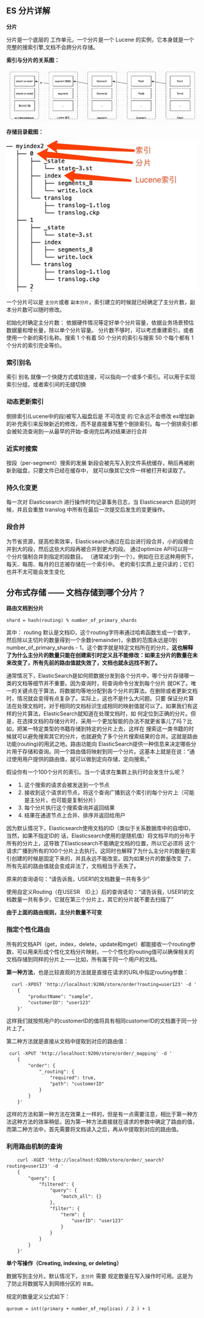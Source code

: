 ## ES 分片详解

**分片**

分片是一个底层的 工作单元，一个分片是一个 Lucene 的实例，它本身就是一个完整的搜索引擎,文档不会跨分片存储。

**索引与分片的关系图：**

![索引与分片的关系图](https://github.com/yueyuanyang/knowledge/blob/master/elasticsearch/img/15050012808218.jpg)

**存储目录截图：**

![存储目录截图：](https://github.com/yueyuanyang/knowledge/blob/master/elasticsearch/img/15050013393691.jpg)

一个分片可以是 `主分片`或者 `副本分片`，索引建立的时候就已经确定了主分片数，副本分片数可以随时修改。

初始化时确定主分片数：
依据硬件情况等定好单个分片容量，依据业务场景预估数据量和增长量，除以单个分片容量。
分片数不够时，可以考虑重建索引，或者使用一个新的索引名称。搜索 1 个有着 50 个分片的索引与搜索 50 个每个都有 1 个分片的索引完全等价。


### 索引别名

索引 别名 就像一个快捷方式或软连接，可以指向一个或多个索引。可以用于实现索引分组，或者索引间的无缝切换

### 动态更新索引

倒排索引(Lucene中的段)被写入磁盘后是 不可改变 的:它永远不会修改
es增加新的补充索引来反映新近的修改，而不是直接重写整个倒排索引。每一个倒排索引都会被轮流查询到—从最早的开始–查询完后再对结果进行合并

### 近实时搜索

按段（per-segment）搜索的发展
新段会被先写入到文件系统缓存，稍后再被刷新到磁盘，只要文件已经在缓存中， 就可以像其它文件一样被打开和读取了。

### 持久化变更

每一次对 Elasticsearch 进行操作时均记录事务日志，当 Elasticsearch 启动的时候，并且会重放 translog 中所有在最后一次提交后发生的变更操作。

### 段合并

为节省资源，提高检索效率，Elasticsearch通过在后台进行段合并，小的段被合并到大的段，然后这些大的段再被合并到更大的段。
通过optimize API可以将一个分片强制合并到指定的段数目。 （通常减少到一个）。例如在日志这种用例下，每天、每周、每月的日志被存储在一个索引中。 老的索引实质上是只读的；它们也并不太可能会发生变化

## 分布式存储 —— 文档存储到哪个分片？

**路由文档到分片**

```
shard = hash(routing) % number_of_primary_shards
```

其中： routing 默认是文档ID，这个routing字符串通过哈希函数生成一个数字，然后除以主切片的数量得到一个余数(remainder)，余数的范围永远是0到number_of_primary_shards - 1，这个数字就是特定文档所在的分片。**这也解释了为什么主分片的数量只能在创建索引时定义且不能修改：如果主分片的数量在未来改变了，所有先前的路由值就失效了，文档也就永远找不到了。**

通常情况下，ElasticSearch是如何把数据分发到各个分片中，哪个分片存储哪一类的文档等细节并不重要。因为查询时，将查询命令分发到每个分片 就OK了。唯一的关键点在于算法，将数据均等地分配到各个分片的算法。在删除或者更新文档时，情况就会变得有点复杂了。实际上，这也不是什么大问题。只要 保证分片算法在处理文档时，对于相同的文档标识生成相同的映射值就可以了。如果我们有这样的分片算法，ElasticSearch就知道在处理文档时，如 何定位到正确的分片。但是，在选择文档的存储分片时，采用一个更加智能的办法不就更省事儿了吗？比如，把某一特定类型的书籍存储到特定的分片上去，这样在 搜索这一类书籍的时候就可以避免搜索其它的分片，也就避免了多个分片搜索结果的合并。这就是路由功能(routing)的用武之地。路由功能向 ElasticSearch提供一种信息来决定哪些分片用于存储和查询。同一个路由值将映射到同一个分片。这基本上就是在说：“通过使用用户提供的路由值，就可以做到定向存储，定向搜索。”

假设你有一个100个分片的索引。当一个请求在集群上执行时会发生什么呢？

- 1. 这个搜索的请求会被发送到一个节点

- 2. 接收到这个请求的节点，将这个查询广播到这个索引的每个分片上（可能是主分片，也可能是复制分片）

- 3. 每个分片执行这个搜索查询并返回结果

- 4. 结果在通道节点上合并、排序并返回给用户

因为默认情况下，Elasticsearch使用文档的ID（类似于关系数据库中的自增ID，当然，如果不指定ID的 话，Elasticsearch使用的是随机值）将文档平均的分布于所有的分片上，这导致了Elasticsearch不能确定文档的位置，所以它必须将 这个请求广播到所有的100个分片上去执行。这同时也解释了为什么主分片的数量在索引创建的时候是固定下来的，并且永远不能改变。因为如果分片的数量改变 了，所有先前的路由值就会变成非法了，文档相当于丢失了。

原来的查询语句：“请告诉我，USER1的文档数量一共有多少”

使用自定义Routing（在USESR　ID上）后的查询语句：“请告诉我，USER1的文档数量一共有多少，它就在第三个分片上，其它的分片就不要去扫描了”

**由于上面的路由规则，主分片数量不可变**

### 指定个性化路由

所有的文档API（get，index，delete，update和mget）都能接收一个routing参数，可以用来形成个性化文档分片映射。一个个性化的routing值可以确保相关的文档存储到同样的分片上——比如，所有属于同一个用户的文档。

**第一种方法**，也是比较直观的方法就是直接在请求的URL中指定routing参数：
```
  curl -XPOST 'http://localhost:9200/store/order?routing=user123' -d '  
    {  
        "productName": "sample",  
        "customerID": "user123"  
    }' 
```
这样我们就按照用户的customerID的值将具有相同customerID的文档置于同一分片上了。

第二种方法就是直接从文档中提取到对应的路由值：

```
 curl -XPUT 'http://localhost:9200/store/order/_mapping' -d '  
    {  
        "order": {  
            "_routing": {  
                "required": true,  
                "path": "customerID"  
            }  
        }  
    }'  
```

这样的方法和第一种方法在效果上一样的，但是有一点需要注意，相比于第一种方法这种方法的效率稍低，因为第一种方法直接就在请求的参数中确定了路由的值，而第二种方法中，首先需要将文档读入之后，再从中提取到对应的路由值。

### 利用路由机制的查询

```
    curl -XGET 'http://localhost:9200/store/order/_search?routing=user123' -d '  
    {  
        "query": {  
            "filtered": {  
                "query": {  
                    "match_all": {}  
                },  
                "filter": {  
                    "term": {  
                        "userID": "user123"  
                    }  
                }  
            }  
        }  
    }'
```

**单个写操作（Creating, indexing, or deleting）**

数据写到主分片。默认情况下，`主分片` 需要 规定数量在写入操作时可用。这是为了防止将数据写入到网络分区的 `背面`。

规定的数量定义公式如下：

```
quroum = int((primary + number_of_replicas) / 2 ) + 1
```






